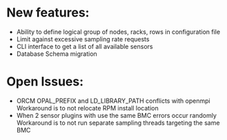 New features:
=============

* Ability to define logical group of nodes, racks, rows in configuration file
* Limit against excessive sampling rate requests
* CLI interface to get a list of all available sensors
* Database Schema migration


Open Issues:
============

* ORCM OPAL_PREFIX and LD_LIBRARY_PATH conflicts with openmpi  
  Workaround is to not relocate RPM install location
* When 2 sensor plugins with use the same BMC errors occur randomly
  Workaround is to not run separate sampling threads targeting the same BMC
